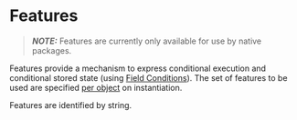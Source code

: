 # Features

> **_NOTE:_** Features are currently only available for use by native packages.
 
Features provide a mechanism to express conditional execution and conditional stored state
(using [Field Conditions](fields.md#field-condition)). The set of features to be used are specified
[per object](../object/features.md) on instantiation.

Features are identified by string.